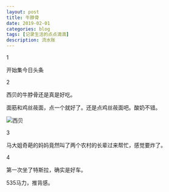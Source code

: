 ```yaml
---
layout: post
title: 牛脖骨
date: 2019-02-01
categories: blog
tags: [记录生活的点点滴滴]
description: 流水账
---
```


1 

开始集今日头条

2

西贝的牛脖骨还是真是好吃。

面筋和鸡丝莜面，点一个就好了。还是点鸡丝莜面吧。酸奶不错。

![西贝](https://raw.githubusercontent.com/cksmct/MarkdownPhotos/master/IMG_20190201_124546.jpg)

3

马大姐奇葩的妈妈竟然叫了两个农村的长辈过来帮忙，感觉要炸了。

4

第一次坐了特斯拉，确实是好车。

535马力，推背感。














